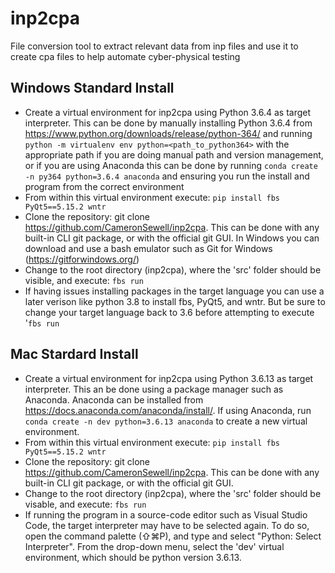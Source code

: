 # inp2cpa
File conversion tool to extract relevant data from inp files and use it to create cpa files to help automate cyber-physical testing

## Windows Standard Install 
 * Create a virtual environment for inp2cpa using Python 3.6.4 as target interpreter. This can be done by manually installing Python 3.6.4 from https://www.python.org/downloads/release/python-364/ and running ```python -m virtualenv env python=<path_to_python364>``` with the appropriate path if you are doing manual path and version management, or if you are using Anaconda this can be done by running ``` conda create -n py364 python=3.6.4 anaconda ``` and ensuring you run the install and program from the correct environment
 * From within this virtual environment execute: ``` pip install fbs PyQt5==5.15.2 wntr ```
 * Clone the repository: git clone https://github.com/CameronSewell/inp2cpa. This can be done with any built-in CLI git package, or with the official git GUI. In Windows you can download and use a bash emulator such as Git for Windows (https://gitforwindows.org/)
 * Change to the root directory (inp2cpa), where the 'src' folder should be visible, and execute: ``` fbs run ```
 * If having issues installing packages in the target language you can use a later verison like python 3.8 to install fbs, PyQt5, and wntr. But be sure to change your target language back to 3.6 before attempting to execute '```fbs run```

## Mac Stardard Install
* Create a virtual environment for inp2cpa using Python 3.6.13 as target interpreter. This an be done using a package manager such as Anaconda. Anaconda can be installed from https://docs.anaconda.com/anaconda/install/. If using Anaconda, run ``` conda create -n dev python=3.6.13 anaconda``` to create a new virtual environment. 
* From within this virtual environment execute: ``` pip install fbs PyQt5==5.15.2 wntr ```
* Clone the repository: git clone https://github.com/CameronSewell/inp2cpa. This can be done with any built-in CLI git package, or with the official git GUI. 
* Change to the root directory (inp2cpa), where the 'src' folder should be visable, and execute: ``` fbs run ```
* If running the program in a source-code editor such as Visual Studio Code, the target interpreter may have to be selected again. To do so, open the command palette (⇧⌘P), and type and select "Python: Select Interpreter". From the drop-down menu, select the 'dev' virtual environment, which should be python version 3.6.13. 
